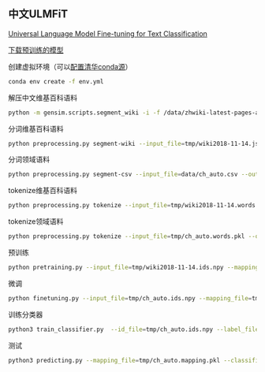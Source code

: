 
## 中文ULMFiT
[Universal Language Model Fine-tuning for Text Classification
](https://arxiv.org/abs/1801.06146)

[下载预训练的模型](https://drive.google.com/open?id=1Z9b1gVqfFjPaEEuU0Y-XfgsnmHr9yB_m)


创建虚拟环境（可以[配置清华conda源](https://mirror.tuna.tsinghua.edu.cn/help/anaconda/)）  
```bash
conda env create -f env.yml
```

解压中文维基百科语料
```bash
python -m gensim.scripts.segment_wiki -i -f /data/zhwiki-latest-pages-articles.xml.bz2 -o tmp/wiki2018-11-14.json.gz
```

分词维基百科语料
```bash
python preprocessing.py segment-wiki --input_file=tmp/wiki2018-11-14.json.gz --output_file=tmp/wiki2018-11-14.words.pkl
```

分词领域语料
```bash
python preprocessing.py segment-csv --input_file=data/ch_auto.csv --output_file=tmp/ch_auto.words.pkl --label_file=tmp/ch_auto.labels.npy
```

tokenize维基百科语料
```bash
python preprocessing.py tokenize --input_file=tmp/wiki2018-11-14.words.pkl --output_file=tmp/wiki2018-11-14.ids.npy --mapping_file=tmp/wiki2018-11-14.mapping.pkl
```

tokenize领域语料
```bash
python preprocessing.py tokenize --input_file=tmp/ch_auto.words.pkl --output_file=tmp/ch_auto.ids.npy --mapping_file=tmp/ch_auto.mapping.pkl
```

预训练
```bash
python pretraining.py --input_file=tmp/wiki2018-11-14.ids.npy --mapping_file=tmp/wiki2018-11-14.mapping.pkl --dir_path=tmp
```

微调
```bash
python finetuning.py --input_file=tmp/ch_auto.ids.npy --mapping_file=tmp/ch_auto.mapping.pkl --pretrain_model_file=tmp/models/wiki2018-11-14.h5 --pretrain_mapping_file=tmp/wiki2018-11-14.mapping.pkl --dir_path=tmp --model_id=ch_auto
```

训练分类器
```bash
python3 train_classifier.py  --id_file=tmp/ch_auto.ids.npy --label_file=tmp/ch_auto.labels.npy --mapping_file=tmp/ch_auto.mapping.pkl  --encoder_file=ch_auto_enc
```

测试
```bash
python3 predicting.py --mapping_file=tmp/ch_auto.mapping.pkl --classifier_filename=tmp/models/classifier_1.h5 --num_class=2
```
